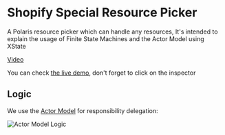 # Shopify Special Resource Picker

A Polaris resource picker which can handle any resources, It's intended to explain the usage of  Finite State Machines and the Actor Model using XState

[Video](https://github.com/user-attachments/assets/241cce6e-cf0d-4eda-8ac2-bbf647277e67)

You can check [the live demo](https://djang0dev.github.io/special-shopify-resource-picker/), don't forget to click on the inspector


##  Logic

We use the [Actor Model](https://stately.ai/docs/actor-model) for responsibility delegation:

![Actor Model Logic](https://djang0.dev/wp-content/uploads/2024/12/demo-gif.gif)
